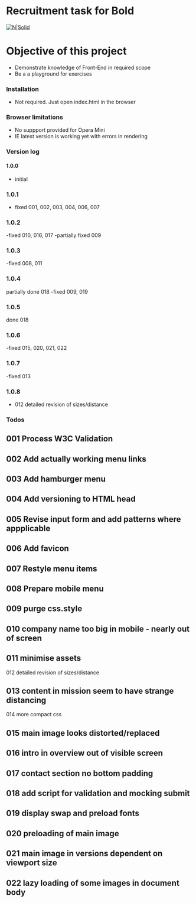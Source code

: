 # Recruitment task for Bold

[![N|Solid](https://cldup.com/dTxpPi9lDf.thumb.png)](https://nodesource.com/products/nsolid)


# Objective of this project

  - Demonstrate knowledge of Front-End in required scope
  - Be a a playground for exercises
  

### Installation

- Not required. Just open index.html in the browser

### Browser limitations

- No suppport provided for Opera Mini
- IE latest version is working yet with errors in rendering

### Version log
#### 1.0.0
- initial
### 1.0.1 
- fixed 001, 002, 003, 004, 006, 007

### 1.0.2
-fixed 010, 016, 017
-partially fixed 009

### 1.0.3

-fixed 008, 011

### 1.0.4
partially done 018
-fixed 009, 019

### 1.0.5
done 018

### 1.0.6
-fixed 015, 020, 021, 022

### 1.0.7
-fixed 013

### 1.0.8
- 012 detailed revision of sizes/distance

### Todos
 
 ## 001 Process W3C Validation
 ## 002 Add actually working menu links
 ## 003 Add hamburger menu
 ## 004 Add versioning to HTML head
 ## 005 Revise input form and add patterns where appplicable
 ## 006 Add favicon
 ## 007 Restyle menu items
 ## 008 Prepare mobile menu
 ## 009 purge  css.style
 ## 010 company name too big in mobile - nearly out of screen
 ## 011 minimise assets
 012 detailed revision of sizes/distance
 ## 013 content in mission seem to have strange distancing
 014 more compact css
 ## 015 main image looks distorted/replaced
 ## 016 intro in overview out of visible screen
 ## 017 contact section no bottom padding
 ## 018 add script for validation and mocking submit
 ## 019 display swap and preload fonts
 ## 020 preloading of main image 
 ## 021 main image in versions dependent on viewport size
 ## 022 lazy loading of some images in document body
 